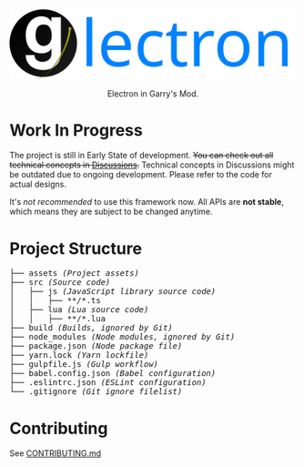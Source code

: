<p align="center"><img src="assets/glectron.svg" alt="Glectron"></p>
<p align="center">Electron in Garry's Mod.</p>

# Work In Progress
The project is still in Early State of development. ~~You can check out all technical concepts in [Discussions](https://github.com/Glectron/glectron/discussions).~~ Technical concepts in Discussions might be outdated due to ongoing development. Please refer to the code for actual designs.

It's _not recommended_ to use this framework now. All APIs are **not stable**, which means they are subject to be changed anytime.

# Project Structure
<pre>
├── assets <i>(Project assets)</i>
├── src <i>(Source code)</i>
│   ├── js <i>(JavaScript library source code)</i>
│   │   ├── **/*.ts
│   ├── lua <i>(Lua source code)</i>
│   │   ├── **/*.lua
├── build <i>(Builds, ignored by Git)</i>
├── node_modules <i>(Node modules, ignored by Git)</i>
├── package.json <i>(Node package file)</i>
├── yarn.lock <i>(Yarn lockfile)</i>
├── gulpfile.js <i>(Gulp workflow)</i>
├── babel.config.json <i>(Babel configuration)</i>
├── .eslintrc.json <i>(ESLint configuration)</i>
└── .gitignore <i>(Git ignore filelist)</i>
</pre>

# Contributing
See [CONTRIBUTING.md](CONTRIBUTING.md)